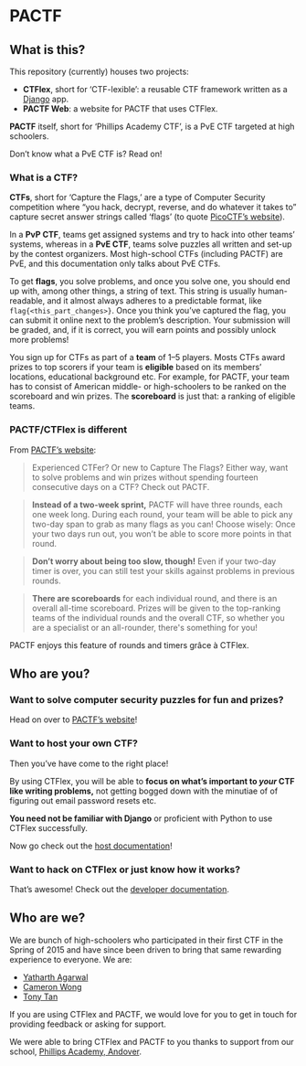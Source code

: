 # PACTF


## What is this?

This repository (currently) houses two projects:
 
- **CTFlex**, short for ‘CTF-lexible’: a reusable CTF framework written as a [Django][django] app.
- **PACTF Web**: a website for PACTF that uses CTFlex.

**PACTF** itself, short for ‘Phillips Academy CTF’, is a PvE CTF targeted at high schoolers.

Don’t know what a PvE CTF is? Read on!


### What is a CTF?

**CTFs**, short for ‘Capture the Flags,’ are a type of Computer Security competition where “you hack, decrypt, reverse, and do whatever it takes to” capture secret answer strings called ‘flags’ (to quote [PicoCTF’s website][picoctf]).

In a **PvP CTF**, teams get assigned systems and try to hack into other teams’ systems, whereas in a **PvE CTF**, teams solve puzzles all written and set-up by the contest organizers. Most high-school CTFs (including PACTF) are PvE, and this documentation only talks about PvE CTFs.

To get **flags**, you solve problems, and once you solve one, you should end up with, among other things, a string of text. This string is usually human-readable, and it almost always adheres to a predictable format, like `flag{<this_part_changes>}`. Once you think you’ve captured the flag, you can submit it online next to the problem’s description. Your submission will be graded, and, if it is correct, you will earn points and possibly unlock more problems!

You sign up for CTFs as part of a **team** of 1–5 players. Mosts CTFs award prizes to top scorers if your team is **eligible** based on its members’ locations, educational background etc. For example, for PACTF, your team has to consist of American middle- or high-schoolers to be ranked on the scoreboard and win prizes. The **scoreboard** is just that: a ranking of eligible teams.


### PACTF/CTFlex is different

From [PACTF’s website][pactf]:

> Experienced CTFer? Or new to Capture The Flags? Either way, want to solve problems and win prizes without spending fourteen consecutive days on a CTF? Check out PACTF.

> **Instead of a two-week sprint,** PACTF will have three rounds, each one week long. During each round, your team will be able to pick any two-day span to grab as many flags as you can! Choose wisely: Once your two days run out, you won’t be able to score more points in that round.

> **Don’t worry about being too slow, though!** Even if your two-day timer is over, you can still test your skills against problems in previous rounds.

> **There are scoreboards** for each individual round, and there is an overall all-time scoreboard. Prizes will be given to the top-ranking teams of the individual rounds and the overall CTF, so whether you are a specialist or an all-rounder, there's something for you!

PACTF enjoys this feature of rounds and timers grâce à CTFlex.


## Who are you?

### Want to solve computer security puzzles for fun and prizes?

Head on over to [PACTF’s website][pactf]!


### Want to host your own CTF?

Then you’ve have come to the right place!

By using CTFlex, you will be able to **focus on what’s important to _your_ CTF like writing problems,** not getting bogged down with the minutiae of of figuring out email password resets etc.

**You need not be familiar with Django** or proficient with Python to use CTFlex successfully.

Now go check out the [host documentation](docs/host.md)!


### Want to hack on CTFlex or just know how it works?
 
That’s awesome! Check out the [developer documentation](docs/devs.md).


## Who are we?

We are bunch of high-schoolers who participated in their first CTF in the Spring of 2015 and have since been driven to bring that same rewarding experience to everyone. We are:

- [Yatharth Agarwal](mailto:yagarwal@andover.edu)
- [Cameron Wong](mailto:cwong@andover.edu)
- [Tony Tan](mailto:ztan@andover.edu)

If you are using CTFlex and PACTF, we would love for you to get in touch for providing feedback or asking for support.

We were able to bring CTFlex and PACTF to you thanks to support from our school, [Phillips Academy, Andover][andover].


  [django]: https://djangoproject.org
  [picoctf]: https://picoctf.com
  [pactf]: https://pactf.com
  [andover]: https://www.andover.edu
 